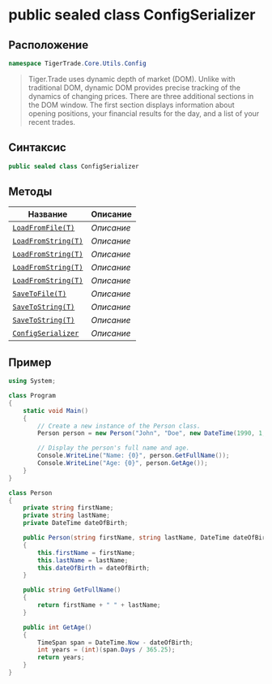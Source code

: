
# public sealed class ConfigSerializer
## Расположение
```csharp
namespace TigerTrade.Core.Utils.Config
```



> Tiger.Trade uses dynamic depth of market (DOM). Unlike with traditional DOM, dynamic DOM provides precise tracking of the dynamics of changing prices. There are three additional sections in the DOM window. The first section displays information about opening positions, your financial results for the day, and a list of your recent trades.

## Синтаксис
```csharp
public sealed class ConfigSerializer
```


## Методы
| Название | Описание |
| --- | --- |
| [`LoadFromFile(T)`](./ConfigSerializer.cs/metody/LoadFromFile(T).md) | *Описание* |
| [`LoadFromString(T)`](./ConfigSerializer.cs/metody/LoadFromString(T).md) | *Описание* |
| [`LoadFromString(T)`](./ConfigSerializer.cs/metody/LoadFromString(T).md) | *Описание* |
| [`LoadFromString(T)`](./ConfigSerializer.cs/metody/LoadFromString(T).md) | *Описание* |
| [`LoadFromString(T)`](./ConfigSerializer.cs/metody/LoadFromString(T).md) | *Описание* |
| [`SaveToFile(T)`](./ConfigSerializer.cs/metody/SaveToFile(T).md) | *Описание* |
| [`SaveToString(T)`](./ConfigSerializer.cs/metody/SaveToString(T).md) | *Описание* |
| [`SaveToString(T)`](./ConfigSerializer.cs/metody/SaveToString(T).md) | *Описание* |
| [`ConfigSerializer`](./ConfigSerializer.cs/metody/ConfigSerializer.md) | *Описание* |


## Пример
```csharp
using System;

class Program
{
    static void Main()
    {
        // Create a new instance of the Person class.
        Person person = new Person("John", "Doe", new DateTime(1990, 1, 1));

        // Display the person's full name and age.
        Console.WriteLine("Name: {0}", person.GetFullName());
        Console.WriteLine("Age: {0}", person.GetAge());
    }
}

class Person
{
    private string firstName;
    private string lastName;
    private DateTime dateOfBirth;

    public Person(string firstName, string lastName, DateTime dateOfBirth)
    {
        this.firstName = firstName;
        this.lastName = lastName;
        this.dateOfBirth = dateOfBirth;
    }

    public string GetFullName()
    {
        return firstName + " " + lastName;
    }

    public int GetAge()
    {
        TimeSpan span = DateTime.Now - dateOfBirth;
        int years = (int)(span.Days / 365.25);
        return years;
    }
}
```

